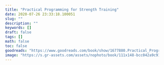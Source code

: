 ```yaml
---
title: "Practical Programming for Strength Training"
date: 2020-07-26 23:33:18.100051
slug: ""
description: ""
keywords: []
draft: false
tags: []
math: false
toc: false
goodreads: "https://www.goodreads.com/book/show/1677880.Practical_Programming_for_Strength_Training"
image: "https://s.gr-assets.com/assets/nophoto/book/111x148-bcc042a9c91a29c1d680899eff700a03.png"
---
```

